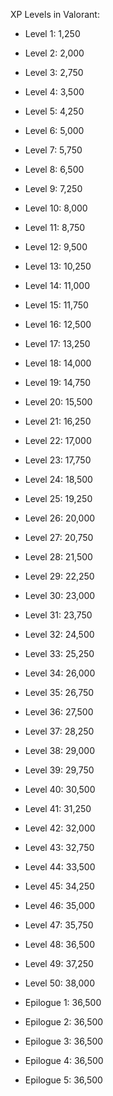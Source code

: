 XP Levels in Valorant:
- Level 1: 1,250
- Level 2: 2,000
- Level 3: 2,750
- Level 4: 3,500
- Level 5: 4,250
- Level 6: 5,000
- Level 7: 5,750
- Level 8: 6,500
- Level 9: 7,250
- Level 10: 8,000
- Level 11: 8,750
- Level 12: 9,500
- Level 13: 10,250
- Level 14: 11,000
- Level 15: 11,750
- Level 16: 12,500
- Level 17: 13,250
- Level 18: 14,000
- Level 19: 14,750
- Level 20: 15,500
- Level 21: 16,250
- Level 22: 17,000
- Level 23: 17,750
- Level 24: 18,500
- Level 25: 19,250
- Level 26: 20,000
- Level 27: 20,750
- Level 28: 21,500
- Level 29: 22,250
- Level 30: 23,000
- Level 31: 23,750
- Level 32: 24,500
- Level 33: 25,250
- Level 34: 26,000
- Level 35: 26,750
- Level 36: 27,500
- Level 37: 28,250
- Level 38: 29,000
- Level 39: 29,750
- Level 40: 30,500
- Level 41: 31,250
- Level 42: 32,000
- Level 43: 32,750
- Level 44: 33,500
- Level 45: 34,250
- Level 46: 35,000
- Level 47: 35,750
- Level 48: 36,500
- Level 49: 37,250
- Level 50: 38,000

- Epilogue 1: 36,500
- Epilogue 2: 36,500
- Epilogue 3: 36,500
- Epilogue 4: 36,500
- Epilogue 5: 36,500